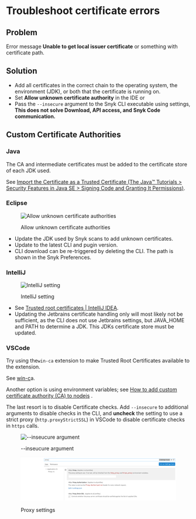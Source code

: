 # Troubleshoot certificate errors

## Problem <a href="#problem" id="problem"></a>

Error message **Unable to get local issuer certificate** or something with certificate path.&#x20;

## Solution <a href="#solution" id="solution"></a>

* Add all certificates in the correct chain to the operating system, the environment (JDK), or both that the certificate is running on.
* Set **Allow unknown certificate authority** in the IDE or
* Pass the `--insecure` argument to the Snyk CLI executable using settings, **This does not solve Download, API access, and Snyk Code communication.**

## Custom Certificate Authorities <a href="#custom-certificate-authorities" id="custom-certificate-authorities"></a>

### Java <a href="#java.1" id="java.1"></a>

The CA and intermediate certificates must be added to the certificate store of each JDK used.

See [Import the Certificate as a Trusted Certificate (The Java™ Tutorials > Security Features in Java SE > Signing Code and Granting It Permissions)](https://docs.oracle.com/javase/tutorial/security/toolsign/rstep2.html).



### Eclipse <a href="#eclipse" id="eclipse"></a>

<figure><img src="../../../.gitbook/assets/image (1) (16).png" alt="Allow unknown certificate authorities"><figcaption><p>Allow unknown certificate authorities</p></figcaption></figure>

* Update the JDK used by Snyk scans to add unknown certificates.
* Update to the latest CLI and pugin version.
* CLI download can be re-triggered by deleting the CLI. The path is shown in the Snyk Preferences.&#x20;

### IntelliJ  <a href="#intellij" id="intellij"></a>

<figure><img src="../../../.gitbook/assets/image (1) (16) (1).png" alt="IntelliJ setting"><figcaption><p>IntelliJ setting</p></figcaption></figure>

* See [Trusted root certificates | IntelliJ IDEA](https://www.jetbrains.com/help/idea/ssl-certificates.html).
* Updating the Jetbrains certificate handling only will most likely not be sufficient, as the CLI does not use Jetbrains settings, but JAVA\_HOME and PATH to determine a JDK. This JDKs certificate store must be updated.&#x20;

### VSCode <a href="#vscode" id="vscode"></a>

Try using the`win-ca` extension to make Trusted Root Certificates available to the extension.

See [win-c](https://marketplace.visualstudio.com/items?itemName=ukoloff.win-ca)a.

Another option is using environment variables; see [How to add custom certificate authority (CA) to nodejs](https://stackoverflow.com/questions/29283040/how-to-add-custom-certificate-authority-ca-to-nodejs) .

The last resort is to disable Certificate checks. Add `--insecure` to additional arguments to disable checks in the CLI, and **uncheck** the setting to use a strict proxy (`http.proxyStrictSSL`) in VSCode to disable certificate checks in `https` calls.

<figure><img src="../../../.gitbook/assets/image (2) (17).png" alt="--inseucure argument"><figcaption><p>--inseucure argument</p></figcaption></figure>

&#x20;

<figure><img src="../../../.gitbook/assets/image (3) (9).png" alt="Proxy settings"><figcaption><p>Proxy settings</p></figcaption></figure>

